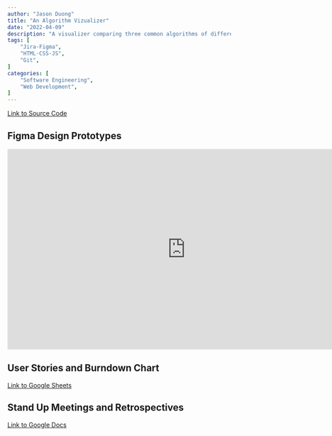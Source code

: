 ```yaml
---
author: "Jason Duong"
title: "An Algorithm Vizualizer"
date: "2022-04-09"
description: "A visualizer comparing three common algorithms of different time complexities."
tags: [
    "Jira·Figma",
    "HTML·CSS·JS",
    "Git",
]
categories: [
    "Software Engineering",
    "Web Development",
]
---
```


[Link to Source Code](https://github.com/duong-jason/binary-bros)

## Figma Design Prototypes

<iframe style="border: 1px solid rgba(0, 0, 0, 0.1);" width="800" height="450" src="https://www.figma.com/embed?embed_host=share&url=https%3A%2F%2Fwww.figma.com%2Ffile%2FqihsKn3iY99zQqTtMatn8Z%2FLanding-Page%3Ftype%3Ddesign%26node-id%3D0%253A1%26mode%3Ddesign%26t%3DsFSbak2BwHFp1aCv-1" allowfullscreen></iframe>

## User Stories and Burndown Chart

[Link to Google Sheets](https://docs.google.com/spreadsheets/d/e/2PACX-1vSezwps9xOk-6Rl4cwyeZoJpvOKecQbakP0JX81jdKlUagxcm1o8KkY7ZCbAMgxGEtCDveL_jR8fIJe/pubhtml)

## Stand Up Meetings and Retrospectives

[Link to Google Docs](https://docs.google.com/document/d/e/2PACX-1vRfUL42RWWhExU_IpmiscmZg4CCbbjoyhtOksWm0N43jliuOSuNtscRxw2rztDo3DzcLAs7UOS1FAfC/pub)
